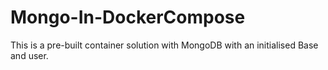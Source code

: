 # Mongo-In-DockerCompose
This is a pre-built container solution with MongoDB with an initialised Base and user.
